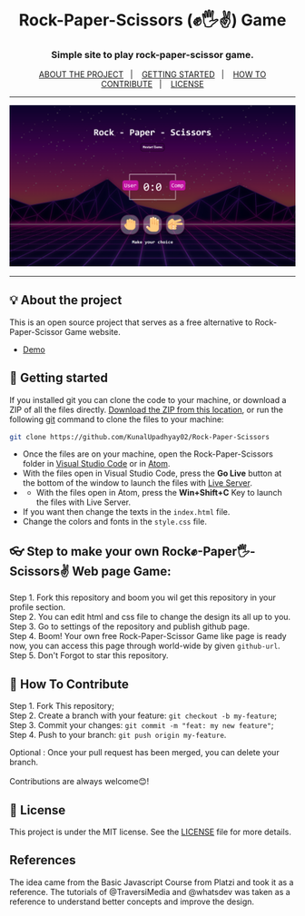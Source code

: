 <h1 align="center">Rock-Paper-Scissors (✊🖐✌) Game</h1>

<h3 align="center">Simple site to play rock-paper-scissor game.</h3>

<p align="center">
  <a href="#-about-the-project">ABOUT THE PROJECT</a>&nbsp;&nbsp;&nbsp;|&nbsp;&nbsp;&nbsp;
  <a href="#-getting-started">GETTING STARTED</a>&nbsp;&nbsp;&nbsp;|&nbsp;&nbsp;&nbsp;
  <a href="#-how-to-contribute">HOW TO CONTRIBUTE</a>&nbsp;&nbsp;&nbsp;|&nbsp;&nbsp;&nbsp;
  <a href="#-license">LICENSE</a>
</p>

---

<p align="center">
  <img alt="screenshot" src="images/Screenshot.png">
</p>

---


## 💡 About the project

This is an open source project that serves as a free alternative to Rock-Paper-Scissor Game website.
- [Demo](https://kunalupadhyay02.github.io/Rock-Paper-Scissors/)

## 🚀 Getting started

If you installed git you can clone the code to your machine, or download a ZIP of all the files directly.
[Download the ZIP from this location](https://github.com/KunalUpadhyay02/Rock-Paper-Scissors/archive/refs/heads/main.zip), or run the following [git](https://git-scm.com/downloads) command to clone the files to your machine:
```bash
git clone https://github.com/KunalUpadhyay02/Rock-Paper-Scissors
```
- Once the files are on your machine, open the Rock-Paper-Scissors folder in [Visual Studio Code](https://code.visualstudio.com/) or in [Atom](https://atom.io/).
- With the files open in Visual Studio Code, press the **Go Live** button at the bottom of the window to launch the files with [Live Server](https://marketplace.visualstudio.com/items?itemName=ritwickdey.LiveServer).
- - With the files open in Atom, press the **Win+Shift+C** Key to launch the files with Live Server.
- If you want then change the texts in the `index.html` file.
- Change the colors and fonts in the `style.css` file.

## 👓 Step to make your own Rock✊-Paper🖐-Scissors✌ Web page Game:

Step 1. Fork this repository and boom you wil get this repository in your profile section.<br>
Step 2. You can edit html and css file to change the design its all up to you.<br>
Step 3. Go to  settings of the repository and publish github page.<br>
Step 4. Boom! Your own free Rock-Paper-Scissor Game like page is ready now, you can access this page through world-wide by given `github-url`.<br>
Step 5. Don't Forgot to star this repository.

## 🤔 How To Contribute

Step 1. Fork This repository;<br>
Step 2. Create a branch with your feature: `git checkout -b my-feature`;<br>
Step 3. Commit your changes: `git commit -m "feat: my new feature"`;<br>
Step 4. Push to your branch: `git push origin my-feature`.<br>

Optional : Once your pull request has been merged, you can delete your branch.
<br>
<br>
Contributions are always welcome😊!

## 📝 License

This project is under the MIT license. See the [LICENSE](LICENSE.md) file for more details.

## References
The idea came from the Basic Javascript Course from Platzi and took it as a reference. The tutorials of @TraversiMedia and @whatsdev was taken as a reference to understand better concepts and improve the design.

